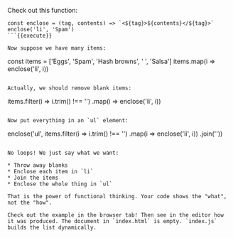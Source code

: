 Check out this function:

```
const enclose = (tag, contents) => `<${tag}>${contents}</${tag}>` 
enclose('li', 'Spam')
```{{execute}}

Now suppose we have many items:

```
const items = ['Eggs', 'Spam', 'Hash browns', ' ', 'Salsa']
items.map(i =>  enclose('li', i))

```{{execute}}

Actually, we should remove blank items:

```
items.filter(i => i.trim() !== '')
  .map(i => enclose('li', i))
```{{execute}}

Now put everything in an `ul` element:

```
enclose('ul',
  items.filter(i => i.trim() !== '')
    .map(i => enclose('li', i))
    .join(''))
```{{execute}} 

No loops! We just say what we want:

* Throw away blanks
* Enclose each item in `li`
* Join the items
* Enclose the whole thing in `ul`

That is the power of functional thinking. Your code shows the "what", not the "how". 

Check out the example in the browser tab! Then see in the editor how it was produced. The document in `index.html` is empty. `index.js` builds the list dynamically.
